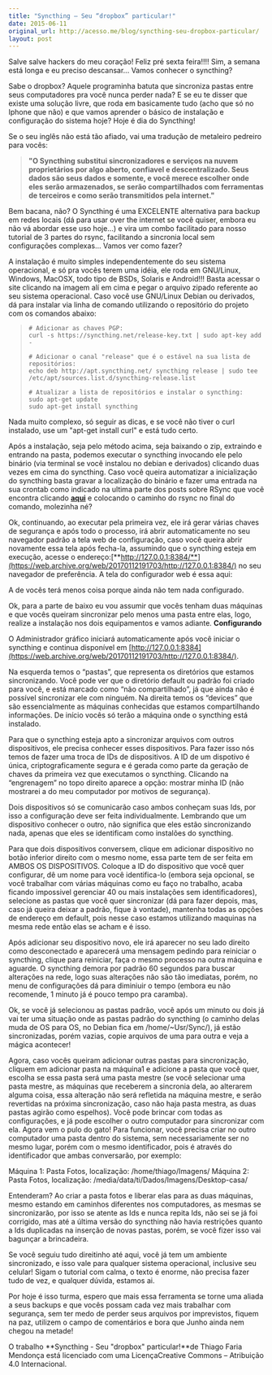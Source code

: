```yaml
---
title: "Syncthing – Seu “dropbox” particular!"
date: 2015-06-11
original_url: http://acesso.me/blog/syncthing-seu-dropbox-particular/
layout: post
---
```


Salve salve hackers do meu coração! Feliz pré sexta feira!!!! Sim, a semana está longa e eu preciso descansar... Vamos conhecer o syncthing?

Sabe o dropbox? Aquele programinha batuta que sincroniza pastas entre seus computadores pra você nunca perder nada? E se eu te disser que existe uma solução livre, que roda em basicamente tudo (acho que só no Iphone que não) e que vamos aprender o básico de instalação e configuração do sistema hoje? Hoje é dia do Syncthing!

Se o seu inglês não está tão afiado, vai uma tradução de metaleiro pedreiro para vocês:

> **"O Syncthing substitui sincronizadores e serviços na nuvem proprietários por algo aberto, confiavel e descentralizado. Seus dados são seus dados e somente, e você merece escolher onde eles serão armazenados, se serão compartilhados com ferramentas de terceiros e como serão transmitidos pela internet."**

Bem bacana, não? O Syncthing é uma EXCELENTE alternativa para backup em redes locais (dá para usar over the internet se você quiser, embora eu não vá abordar esse uso hoje...) e vira um combo facilitado para nosso tutorial de 3 partes do rsync, facilitando a sincronia local sem configurações complexas... Vamos ver como fazer?

A instalação é muito simples independentemente do seu sistema operacional, e só pra vocês terem uma idéia, ele roda em GNU/Linux, Windows, MacOSX, todo tipo de BSDs, Solaris e Android!!! Basta acessar o site clicando na imagem alí em cima e pegar o arquivo zipado referente ao seu sistema operacional. Caso você use GNU/Linux Debian ou derivados, dá para instalar via linha de comando utilizando o repositório do projeto com os comandos abaixo:

> ```
> # Adicionar as chaves PGP:
> curl -s https://syncthing.net/release-key.txt | sudo apt-key add -
>
> # Adicionar o canal "release" que é o estável na sua lista de repositórios:
> echo deb http://apt.syncthing.net/ syncthing release | sudo tee /etc/apt/sources.list.d/syncthing-release.list
>
> # Atualizar a lista de repositórios e instalar o syncthing:
> sudo apt-get update
> sudo apt-get install syncthing
> ```

Nada muito complexo, só seguir as dicas, e se você não tiver o curl instalado, use um "apt-get install curl" e está tudo certo.

Após a instalação, seja pelo método acima, seja baixando o zip, extraindo e entrando na pasta, podemos executar o syncthing invocando ele pelo binário (via terminal se você instalou no debian e derivados) clicando duas vezes em cima do syncthing. Caso você queira automatizar a inicialização do syncthing basta gravar a localização do binário e fazer uma entrada na sua crontab como indicado na ultima parte dos posts sobre RSync que você encontra clicando **[aqui](https://web.archive.org/web/20170112191703/http://acesso.me/acesso/rsync-usando-e-esquecendo-que-existe-parte-3-final/)** e colocando o caminho do rsync no final do comando, molezinha né?

Ok, continuando, ao executar pela primeira vez, ele irá gerar várias chaves de segurança e após todo o processo, irá abrir automaticamente no seu navegador padrão a tela web de configuração, caso você queira abrir novamente essa tela após fecha-la, assumindo que o syncthing esteja em execução, acesse o endereço:[**http://127.0.0.1:8384/**](https://web.archive.org/web/20170112191703/http://127.0.0.1:8384/) no seu navegador de preferência. A tela do configurador web é essa aqui:

A de vocês terá menos coisa porque ainda não tem nada configurado.

Ok, para a parte de baixo eu vou assumir que vocês tenham duas máquinas e que vocês queiram sincronizar pelo menos uma pasta entre elas, logo, realize a instalação nos dois equipamentos e vamos adiante. **Configurando**

O Administrador gráfico iniciará automaticamente após você iniciar o syncthing e continua disponível em [http://127.0.0.1:8384](https://web.archive.org/web/20170112191703/http://127.0.0.1:8384/).

Na esquerda temos o “pastas”, que representa os diretórios que estamos sincronizando. Você pode ver que o diretório default ou padrão foi criado para você, e está marcado como “não compartilhado”, já que ainda não é possível sincronizar ele com ninguém. Na direita temos os “devices” que são essencialmente as máquinas conhecidas que estamos compartilhando informações. De início vocês só terão a máquina onde o syncthing está instalado.

Para que o syncthing esteja apto a sincronizar arquivos com outros dispositivos, ele precisa conhecer esses dispositivos. Para fazer isso nós temos de fazer uma troca de IDs de dispositivos. A ID de um dispotivo é única, criptograficamente segura e é gerada como parte da geração de chaves da primeira vez que executamos o syncthing. Clicando na “engrenagem” no topo direito aparece a opção: mostrar minha ID (não mostrarei a do meu computador por motivos de segurança).

Dois dispositivos só se comunicarão caso ambos conheçam suas Ids, por isso a configuração deve ser feita individualmente. Lembrando que um dispositivo conhecer o outro, não significa que eles estão sincronizando nada, apenas que eles se identificam como instalões do syncthing.

Para que dois dispositivos conversem, clique em adicionar dispositivo no botão inferior direito com o mesmo nome, essa parte tem de ser feita em AMBOS OS DISPOSITIVOS. Coloque a ID do dispositivo que você quer configurar, dê um nome para você identifica-lo (embora seja opcional, se você trabalhar com várias máquinas como eu faço no trabalho, acaba ficando impossivel gerenciar 40 ou mais instalações sem identificadores), selecione as pastas que você quer sincronizar (dá para fazer depois, mas, caso já queira deixar a padrão, fique à vontade), mantenha todas as opções de endereço em default, pois nesse caso estamos utilizando maquinas na mesma rede então elas se acham e é isso.

Após adicionar seu dispositivo novo, ele irá aparecer no seu lado direito como desconectado e aparecerá uma mensagem pedindo para reiniciar o syncthing, clique para reiniciar, faça o mesmo processo na outra máquina e aguarde. O syncthing demora por padrão 60 segundos para buscar alterações na rede, logo suas alterações não são tão imediatas, porém, no menu de configurações dá para diminiuir o tempo (embora eu não recomende, 1 minuto já é pouco tempo pra caramba).

Ok, se você já selecionou as pastas padrão, você após um minuto ou dois já vai ter uma situação onde as pastas padrão do syncthing (o caminho delas muda de OS para OS, no Debian fica em /home/~Usr/Sync/), já estão sincronizadas, porém vazias, copie arquivos de uma para outra e veja a mágica acontecer!

Agora, caso vocês queiram adicionar outras pastas para sincronização, cliquem em adicionar pasta na máquina1 e adicione a pasta que você quer, escolha se essa pasta será uma pasta mestre (se você selecionar uma pasta mestre, as máquinas que receberem a sincronia dela, ao alterarem alguma coisa, essa alteração não será refletida na máquina mestre, e serão revertidas na próxima sincronização, caso não haja pasta mestra, as duas pastas agirão como espelhos). Você pode brincar com todas as configurações, e já pode escolher o outro computador para sincronizar com ela. Agora vem o pulo do gato! Para funcionar, você precisa criar no outro computador uma pasta dentro do sistema, sem necessariamente ser no mesmo lugar, porém com o mesmo identificador, pois é através do identificador que ambas conversarão, por exemplo:

Máquina 1: Pasta Fotos, localização: /home/thiago/Imagens/
Máquina 2: Pasta Fotos, localização: /media/data/ti/Dados/Imagens/Desktop-casa/

Entenderam? Ao criar a pasta fotos e liberar elas para as duas máquinas, mesmo estando em caminhos diferentes nos computadores, as mesmas se sincronizarão, por isso se atente as Ids e nunca repita Ids, não sei se já foi corrigido, mas até a última versão do syncthing não havia restrições quanto a Ids duplicadas na inserção de novas pastas, porém, se você fizer isso vai bagunçar a brincadeira.

Se você seguiu tudo direitinho até aqui, você já tem um ambiente sincronizado, e isso vale para qualquer sistema operacional, inclusive seu celular! Sigam o tutorial com calma, o texto é enorme, não precisa fazer tudo de vez, e qualquer dúvida, estamos ai.

Por hoje é isso turma, espero que mais essa ferramenta se torne uma aliada a seus backups e que vocês possam cada vez mais trabalhar com segurança, sem ter medo de perder seus arquivos por imprevistos, fiquem na paz, utilizem o campo de comentários e bora que Junho ainda nem chegou na metade!

O trabalho **Syncthing - Seu "dropbox" particular!**de Thiago Faria Mendonça está licenciado com uma LicençaCreative Commons – Atribuição 4.0 Internacional.